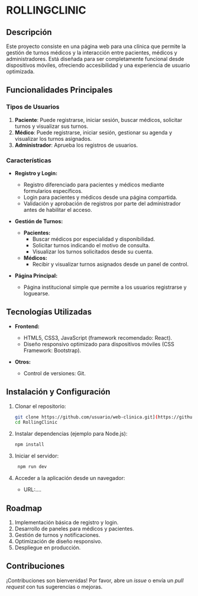 # ROLLINGCLINIC

## Descripción
Este proyecto consiste en una página web para una clínica que permite la gestión de turnos médicos y la interacción entre pacientes, médicos y administradores. Está diseñada para ser completamente funcional desde dispositivos móviles, ofreciendo accesibilidad y una experiencia de usuario optimizada.

## Funcionalidades Principales

### Tipos de Usuarios
1. **Paciente**: Puede registrarse, iniciar sesión, buscar médicos, solicitar turnos y visualizar sus turnos.
2. **Médico**: Puede registrarse, iniciar sesión, gestionar su agenda y visualizar los turnos asignados.
3. **Administrador**: Aprueba los registros de usuarios.

### Características
- **Registro y Login:**
  - Registro diferenciado para pacientes y médicos mediante formularios específicos.
  - Login para pacientes y médicos desde una página compartida.
  - Validación y aprobación de registros por parte del administrador antes de habilitar el acceso.

- **Gestión de Turnos:**
  - **Pacientes:**
    - Buscar médicos por especialidad y disponibilidad.
    - Solicitar turnos indicando el motivo de consulta.
    - Visualizar los turnos solicitados desde su cuenta.
  - **Médicos:**
    - Recibir y visualizar turnos asignados desde un panel de control.

- **Página Principal:**
  - Página institucional simple que permite a los usuarios registrarse y loguearse.

## Tecnologías Utilizadas
- **Frontend:**
  - HTML5, CSS3, JavaScript (framework recomendado: React).
  - Diseño responsivo optimizado para dispositivos móviles (CSS Framework: Bootstrap).

- **Otros:**
  - Control de versiones: Git.

## Instalación y Configuración
1. Clonar el repositorio:
   ```bash
   git clone https://github.com/usuario/web-clinica.git](https://github.com/josema-P020/RollingClinic.git
   cd RollingClinic
   ```

2. Instalar dependencias (ejemplo para Node.js):
   ```bash
   npm install
   ```
3. Iniciar el servidor:
   ```bash
    npm run dev
   ```

4. Acceder a la aplicación desde un navegador:
   - URL:....

## Roadmap
1. Implementación básica de registro y login.
2. Desarrollo de paneles para médicos y pacientes.
3. Gestión de turnos y notificaciones.
4. Optimización de diseño responsivo.
5. Despliegue en producción.

## Contribuciones
¡Contribuciones son bienvenidas! Por favor, abre un _issue_ o envía un _pull request_ con tus sugerencias o mejoras.